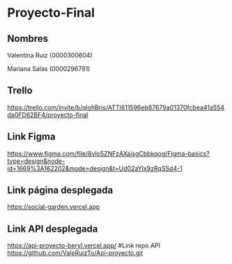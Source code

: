 # Proyecto-Final

## Nombres

Valentina Ruiz (0000300604)

Mariana Salas (0000296781)

## Trello
https://trello.com/invite/b/qlohBrjs/ATTI611596eb87679a01370fcbea41a554da0FD62BF4/proyecto-final

## Link Figma
https://www.figma.com/file/8vlo5ZNFzAXajsgCbbkqog/Figma-basics?type=design&node-id=1669%3A162202&mode=design&t=Ud02aYIx9zRqSSd4-1

## Link página desplegada
https://social-garden.vercel.app

## Link API desplegada 
https://api-proyecto-beryl.vercel.app/
#Link repo API
https://github.com/ValeRuizTo/Api-proyecto.git
